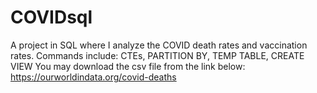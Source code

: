 # COVIDsql
A project in SQL where I analyze the COVID death rates and vaccination rates.
Commands include: CTEs, PARTITION BY, TEMP TABLE, CREATE VIEW
You may download the csv file from the link below:
https://ourworldindata.org/covid-deaths
